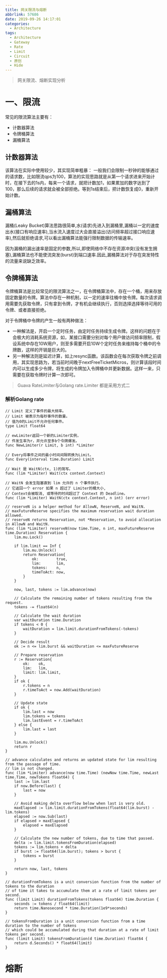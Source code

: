 ```yaml
---
title: 网关限流与熔断
abbrlink: 57686
date: 2019-09-26 14:17:01
categories:
  - Architecture
tags:
  - Architecture
  - Gateway
  - Rate
  - Limit
  - Circuit
  - 原创
  - Hide
---
```


> 网关限流、熔断实现分析

<!-- more -->

# 一、限流
常见的限流算法主要有：
* 计数器算法
* 令牌桶算法
* 漏桶算法

## 计数器算法
该算法在实际中使用较少，其实现简单粗暴：
一般我们会限制一秒钟的能够通过的请求数，比如限流qps为100，算法的实现思路就是从第一个请求进来开始计时，在接下去的1s内，每来一个请求，就把计数加1，如果累加的数字达到了100，那么后续的请求就会被全部拒绝。等到1s结束后，把计数恢复成0，重新开始计数。

## 漏桶算法
漏桶(Leaky Bucket)算法思路很简单,水(请求)先进入到漏桶里,漏桶以一定的速度出水(接口有响应速率),当水流入速度过大会直接溢出(访问频率超过接口响应速率),然后就拒绝请求,可以看出漏桶算法能强行限制数据的传输速率。

因为漏桶的漏出速率是固定的参数,所以,即使网络中不存在资源冲突(没有发生拥塞),漏桶算法也不能使流突发(burst)到端口速率.因此,漏桶算法对于存在突发特性的流量来说缺乏效率。

## 令牌桶算法
令牌桶算法是比较常见的限流算法之一，在令牌桶算法中，存在一个桶，用来存放固定数量的令牌。算法中存在一种机制，以一定的速率往桶中放令牌。每次请求调用需要先获取令牌，只有拿到令牌，才有机会继续执行，否则选择选择等待可用的令牌、或者直接拒绝。

对于令牌桶中令牌的产生一般有两种做法：

* 一种解法是，开启一个定时任务，由定时任务持续生成令牌。这样的问题在于会极大的消耗系统资源，如，某接口需要分别对每个用户做访问频率限制，假设系统中存在10W用户，则至多需要开启10W个定时任务来维持每个桶中的令牌数，这样的开销是巨大的。
* 另一种解法则是延迟计算，如上resync函数。该函数会在每次获取令牌之前调用，其实现思路为，若当前时间晚于nextFreeTicketMicros，则计算该段时间内可以生成多少令牌，将生成的令牌加入令牌桶中并更新数据。这样一来，只需要在获取令牌时计算一次即可。

> Guava RateLimiter与Golang rate.Limiter 都是采用方式二

### 解析Golang rate
```
// Limit 定义了事件的最大频率。
// Limit 被表示为每秒事件的数量。
// 值为0的Limit不允许任何事件。
type Limit float64

// ewLimiter返回一个新的Limiter实例，
// 件发生率为r，并允许至多b个令牌爆发。
func NewLimiter(r Limit, b int) *Limiter

// Every将事件之间的最小时间间隔转换为Limit。
func Every(interval time.Duration) Limit

// Wait 是 WaitN(ctx, 1)的简写。
func (lim *Limiter) Wait(ctx context.Context)

// WaitN 会发生阻塞直到 lim 允许的 n 个事件执行。
// 它返回一个 error 如果 n 超过了 Limiter的桶大小,
// Context会被取消, 或等待的时间超过了 Context 的 Deadline。
func (lim *Limiter) WaitN(ctx context.Context, n int) (err error)

// reserveN is a helper method for AllowN, ReserveN, and WaitN.
// maxFutureReserve specifies the maximum reservation wait duration allowed.
// reserveN returns Reservation, not *Reservation, to avoid allocation in AllowN and WaitN.
func (lim *Limiter) reserveN(now time.Time, n int, maxFutureReserve time.Duration) Reservation {
	lim.mu.Lock()

	if lim.limit == Inf {
		lim.mu.Unlock()
		return Reservation{
			ok:        true,
			lim:       lim,
			tokens:    n,
			timeToAct: now,
		}
	}

	now, last, tokens := lim.advance(now)

	// Calculate the remaining number of tokens resulting from the request.
	tokens -= float64(n)

	// Calculate the wait duration
	var waitDuration time.Duration
	if tokens < 0 {
		waitDuration = lim.limit.durationFromTokens(-tokens)
	}

	// Decide result
	ok := n <= lim.burst && waitDuration <= maxFutureReserve

	// Prepare reservation
	r := Reservation{
		ok:    ok,
		lim:   lim,
		limit: lim.limit,
	}
	if ok {
		r.tokens = n
		r.timeToAct = now.Add(waitDuration)
	}

	// Update state
	if ok {
		lim.last = now
		lim.tokens = tokens
		lim.lastEvent = r.timeToAct
	} else {
		lim.last = last
	}

	lim.mu.Unlock()
	return r
}

// advance calculates and returns an updated state for lim resulting from the passage of time.
// lim is not changed.
func (lim *Limiter) advance(now time.Time) (newNow time.Time, newLast time.Time, newTokens float64) {
	last := lim.last
	if now.Before(last) {
		last = now
	}

	// Avoid making delta overflow below when last is very old.
	maxElapsed := lim.limit.durationFromTokens(float64(lim.burst) - lim.tokens)
	elapsed := now.Sub(last)
	if elapsed > maxElapsed {
		elapsed = maxElapsed
	}

	// Calculate the new number of tokens, due to time that passed.
	delta := lim.limit.tokensFromDuration(elapsed)
	tokens := lim.tokens + delta
	if burst := float64(lim.burst); tokens > burst {
		tokens = burst
	}

	return now, last, tokens
}

// durationFromTokens is a unit conversion function from the number of tokens to the duration
// of time it takes to accumulate them at a rate of limit tokens per second.
func (limit Limit) durationFromTokens(tokens float64) time.Duration {
	seconds := tokens / float64(limit)
	return time.Nanosecond * time.Duration(1e9*seconds)
}

// tokensFromDuration is a unit conversion function from a time duration to the number of tokens
// which could be accumulated during that duration at a rate of limit tokens per second.
func (limit Limit) tokensFromDuration(d time.Duration) float64 {
	return d.Seconds() * float64(limit)
}
```

# 熔断
